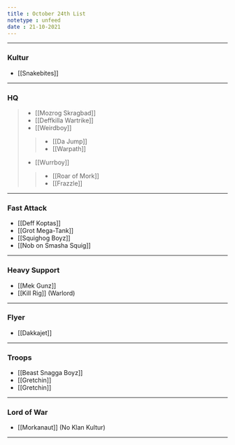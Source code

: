 ```yaml
---
title : October 24th List
notetype : unfeed
date : 21-10-2021
---
```


---

### Kultur
* [[Snakebites]]

---

### HQ
>* [[Mozrog Skragbad]]
>* [[Deffkilla Wartrike]]
>* [[Weirdboy]]
>> - [[Da Jump]]
>> - [[Warpath]]
>* [[Wurrboy]]
>>  - [[Roar of Mork]]
>>  - [[Frazzle]]

---

### Fast Attack
* [[Deff Koptas]]
* [[Grot Mega-Tank]]
* [[Squighog Boyz]]
*  [[Nob on Smasha Squig]]

---

### Heavy Support
* [[Mek Gunz]]
* [[Kill Rig]] (Warlord)

---

### Flyer
* [[Dakkajet]]

---

### Troops
* [[Beast Snagga Boyz]]
* [[Gretchin]]
* [[Gretchin]]

---

### Lord of War
* [[Morkanaut]] (No Klan Kultur)

---